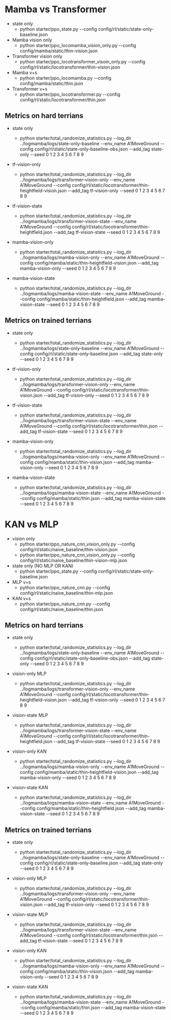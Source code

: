 # Mamba vs Transformer

- state only
  - python starter/ppo_state.py --config config/rl/static/state-only-baseline.json
- Mamba vision only
  - python starter/ppo_locomamba_vision_only.py --config config/mamba/static/thin-vision.json
- Transformer vision only
  - python starter/ppo_locotransformer_visoin_only.py --config config/rl/static/locotransformer/thin-vision.json
- Mamba v+s
  - python starter/ppo_locomamba.py --config config/mamba/static/thin.json
- Transformer v+s
  - python starter/ppo_locotransformer.py --config config/rl/static/locotransformer/thin.json

## Metrics on hard terrians

- state only

  - python starter/total_randomize_statistics.py   --log_dir ../logmamba/logs/state-only-baseline --env_name A1MoveGround --config config/rl/static/state-only-baseline-obs.json --add_tag state-only --seed 0 1 2 3 4 5 6 7 8 9

- tf-vision-only

  - python starter/total_randomize_statistics.py  --log_dir ../logmamba/logs/transformer-vision-only     --env_name A1MoveGround --config config/rl/static/locotransformer/thin-heightfield-vision.json --add_tag tf-vision-only --seed 0 1 2 3 4 5 6 7 8 9

- tf-vision-state

  - python starter/total_randomize_statistics.py  --log_dir ../logmamba/logs/transformer-vision-state     --env_name A1MoveGround --config config/rl/static/locotransformer/thin-heightfield.json --add_tag tf-vision-state --seed 0 1 2 3 4 5 6 7 8 9

- mamba-vision-only

  - python starter/total_randomize_statistics.py  --log_dir ../logmamba/logs/mamba-vision-only     --env_name A1MoveGround --config config/mamba/static/thin-heightfield-vision.json --add_tag mamba-vision-only --seed 0 1 2 3 4 5 6 7 8 9

- mamba-vision-state

  - python starter/total_randomize_statistics.py  --log_dir ../logmamba/logs/mamba-vision-state     --env_name A1MoveGround --config config/mamba/static/thin-heightfield.json --add_tag mamba-vision-state --seed 0 1 2 3 4 5 6 7 8 9

## Metrics on trained terrians
- state only

  - python starter/total_randomize_statistics.py   --log_dir ../logmamba/logs/state-only-baseline --env_name A1MoveGround --config config/rl/static/state-only-baseline.json --add_tag state-only --seed 0 1 2 3 4 5 6 7 8 9

- tf-vision-only

  - python starter/total_randomize_statistics.py  --log_dir ../logmamba/logs/transformer-vision-only     --env_name A1MoveGround --config config/rl/static/locotransformer/thin-vision.json --add_tag tf-vision-only --seed 0 1 2 3 4 5 6 7 8 9

- tf-vision-state

  - python starter/total_randomize_statistics.py  --log_dir ../logmamba/logs/transformer-vision-state     --env_name A1MoveGround --config config/rl/static/locotransformer/thin.json --add_tag tf-vision-state --seed 0 1 2 3 4 5 6 7 8 9

- mamba-vision-only

  - python starter/total_randomize_statistics.py  --log_dir ../logmamba/logs/mamba-vision-only     --env_name A1MoveGround --config config/mamba/static/thin-vision.json --add_tag mamba-vision-only --seed 0 1 2 3 4 5 6 7 8 9

- mamba-vision-state

  - python starter/total_randomize_statistics.py  --log_dir ../logmamba/logs/mamba-vision-state     --env_name A1MoveGround --config config/mamba/static/thin.json --add_tag mamba-vision-state --seed 0 1 2 3 4 5 6 7 8 9

# KAN vs MLP

- vision only
  - python starter/ppo_nature_cnn_vision_only.py --config config/rl/static/naive_baseline/thin-vision.json
  - python starter/ppo_nature_cnn_vision_only.py --config config/rl/static/naive_baseline/thin-vision-mlp.json
- state only (NO MLP OR KAN)
  - python starter/ppo_state.py --config config/rl/static/state-only-baseline.json
- MLP v+s
  - python starter/ppo_nature_cnn.py --config config/rl/static/naive_baseline/thin-mlp.json
- KAN v+s
  - python starter/ppo_nature_cnn.py --config config/rl/static/naive_baseline/thin.json

## Metrics on hard terrians

- state only

  - python starter/total_randomize_statistics.py   --log_dir ../logmamba/logs/state-only-baseline --env_name A1MoveGround --config config/rl/static/state-only-baseline-obs.json --add_tag state-only --seed 0 1 2 3 4 5 6 7 8 9
- vision-only MLP

  - python starter/total_randomize_statistics.py  --log_dir ../logmamba/logs/transformer-vision-only     --env_name A1MoveGround --config config/rl/static/locotransformer/thin-heightfield-vision.json --add_tag tf-vision-only --seed 0 1 2 3 4 5 6 7 8 9
- vision-state MLP

  - python starter/total_randomize_statistics.py  --log_dir ../logmamba/logs/transformer-vision-state     --env_name A1MoveGround --config config/rl/static/locotransformer/thin-heightfield.json --add_tag tf-vision-state --seed 0 1 2 3 4 5 6 7 8 9

- vision-only KAN

  - python starter/total_randomize_statistics.py  --log_dir ../logmamba/logs/mamba-vision-only     --env_name A1MoveGround --config config/mamba/static/thin-heightfield-vision.json --add_tag mamba-vision-only --seed 0 1 2 3 4 5 6 7 8 9

- vision-state KAN

  - python starter/total_randomize_statistics.py  --log_dir ../logmamba/logs/mamba-vision-state     --env_name A1MoveGround --config config/mamba/static/thin-heightfield.json --add_tag mamba-vision-state --seed 0 1 2 3 4 5 6 7 8 9

## Metrics on trained terrians
- state only

  - python starter/total_randomize_statistics.py   --log_dir ../logmamba/logs/state-only-baseline --env_name A1MoveGround --config config/rl/static/state-only-baseline.json --add_tag state-only --seed 0 1 2 3 4 5 6 7 8 9

- vision-only MLP

  - python starter/total_randomize_statistics.py  --log_dir ../logmamba/logs/transformer-vision-only     --env_name A1MoveGround --config config/rl/static/locotransformer/thin-vision.json --add_tag tf-vision-only --seed 0 1 2 3 4 5 6 7 8 9

- vision-state MLP

  - python starter/total_randomize_statistics.py  --log_dir ../logmamba/logs/transformer-vision-state     --env_name A1MoveGround --config config/rl/static/locotransformer/thin.json --add_tag tf-vision-state --seed 0 1 2 3 4 5 6 7 8 9

- vision-only KAN

  - python starter/total_randomize_statistics.py  --log_dir ../logmamba/logs/mamba-vision-only     --env_name A1MoveGround --config config/mamba/static/thin-vision.json --add_tag mamba-vision-only --seed 0 1 2 3 4 5 6 7 8 9

- vision-state KAN

  - python starter/total_randomize_statistics.py  --log_dir ../logmamba/logs/mamba-vision-state     --env_name A1MoveGround --config config/mamba/static/thin.json --add_tag mamba-vision-state --seed 0 1 2 3 4 5 6 7 8 9
